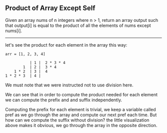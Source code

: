 ## Product of Array Except Self

Given an array nums of n integers where n > 1,  return an array output such that output[i] is equal to the product of all the elements of nums except nums[i].

- - -

let's see the product for each element in the array this way:

```
arr = [1, 2, 3, 4]

           | 1 |  2 * 3 * 4
        1  | 2 |  3 * 4
    1 * 2  | 3 |  4
1 * 2 * 3  | 4 | 
```

We must note that we were instructed not to use division here.

We can see that in order to compute the product needed for each element we can compute the prefix and and suffix independently.

Computing the prefix for each element is trivial, we keep a variable called pref as we go through the array and compute our next pref each time.
But how can we compute the suffix without division? the little visualization above makes it obvious, we go through the array in the opposite direction. 
